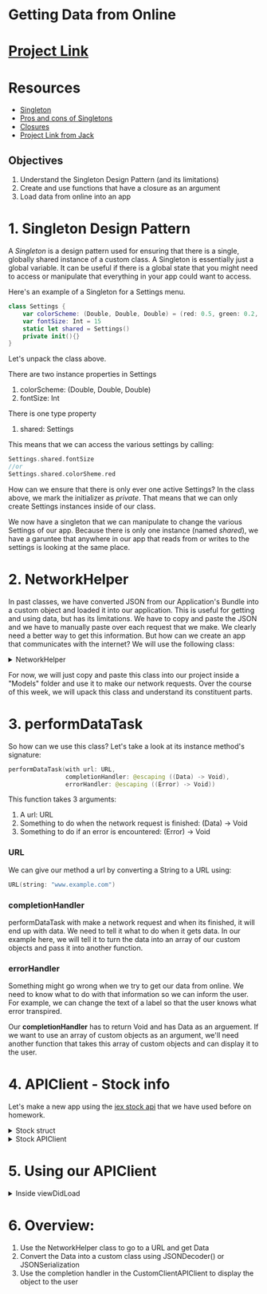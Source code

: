 # Getting Data from Online

# [Project Link](https://github.com/C4Q/AC-iOS-StocksFromOnline)

# Resources

- [Singleton](https://developer.apple.com/library/content/documentation/Swift/Conceptual/BuildingCocoaApps/AdoptingCocoaDesignPatterns.html#//apple_ref/doc/uid/TP40014216-CH7-ID177)
- [Pros and cons of Singletons](https://cocoacasts.com/are-singletons-bad/)
- [Closures](https://developer.apple.com/library/content/documentation/Swift/Conceptual/Swift_Programming_Language/Closures.html)
- [Project Link from Jack](https://github.com/C4Q/AC-iOS-NewsAndWeather)

## Objectives

1. Understand the Singleton Design Pattern (and its limitations)
2. Create and use functions that have a closure as an argument
3. Load data from online into an app

# 1. Singleton Design Pattern

A *Singleton* is a design pattern used for ensuring that there is a single, globally shared instance of a custom class.  A Singleton is essentially just a global variable.  It can be useful if there is a global state that you might need to access or manipulate that everything in your app could want to access.

Here's an example of a Singleton for a Settings menu.

```swift
class Settings {
	var colorScheme: (Double, Double, Double) = (red: 0.5, green: 0.2, blue: 0.9)
	var fontSize: Int = 15
	static let shared = Settings()
	private init(){}
}
```

Let's unpack the class above.

There are two instance properties in Settings

1. colorScheme: (Double, Double, Double)
2. fontSize: Int

There is one type property

1. shared: Settings

This means that we can access the various settings by calling:

```swift
Settings.shared.fontSize
//or
Settings.shared.colorSheme.red
```

How can we ensure that there is only ever one active Settings?  In the class above, we mark the initializer as *private*.  That means that we can only create Settings instances inside of our class.

We now have a singleton that we can manipulate to change the various Settings of our app.  Because there is only one instance (named *shared*), we have a garuntee that anywhere in our app that reads from or writes to the settings is looking at the same place.

# 2. NetworkHelper

In past classes, we have converted JSON from our Application's Bundle into a custom object and loaded it into our application.  This is useful for getting and using data, but has its limitations.  We have to copy and paste the JSON and we have to manually paste over each request that we make.  We clearly need a better way to get this information.  But how can we create an app that communicates with the internet?  We will use the following class:

<details>
<summary>NetworkHelper</summary>

```swift
class NetworkHelper {
    private init() {}
    static let manager = NetworkHelper()
    let urlSession = URLSession(configuration: URLSessionConfiguration.default)
    func performDataTask(with url: URL, completionHandler: @escaping ((Data) -> Void), errorHandler: @escaping ((Error) -> Void)) {
        self.urlSession.dataTask(with: url){(data: Data?, response: URLResponse?, error: Error?) in
            DispatchQueue.main.async {
                guard let data = data else {
                    return
                }
                if let error = error {
                    errorHandler(error)
                }
                completionHandler(data)
            }
            }.resume()
    }
}
```

</details>


For now, we will just copy and paste this class into our project inside a "Models" folder and use it to make our network requests.  Over the course of this week, we will upack this class and understand its constituent parts.


# 3. performDataTask

So how can we use this class?  Let's take a look at its instance method's signature:

```swift
performDataTask(with url: URL, 
				completionHandler: @escaping ((Data) -> Void), 
				errorHandler: @escaping ((Error) -> Void))
```

This function takes 3 arguments:

1. A url: URL
2. Something to do when the network request is finished: (Data) -> Void
3. Something to do if an error is encountered: (Error) -> Void


### URL

We can give our method a url by converting a String to a URL using:

```swift
URL(string: "www.example.com")
```

### completionHandler

performDataTask with make a network request and when its finished, it will end up with data.  We need to tell it what to do when it gets data.  In our example here, we will tell it to turn the data into an array of our custom objects and pass it into another function.

### errorHandler

Something might go wrong when we try to get our data from online.  We need to know what to do with that information so we can inform the user.  For example, we can change the text of a label so that the user knows what error transpired.


Our **completionHandler** has to return Void and has Data as an arguement.  If we want to use an array of custom objects as an argument, we'll need another function that takes this array of custom objects and can display it to the user.



# 4. APIClient - Stock info

Let's make a new app using the [iex stock api](https://iextrading.com/developer/docs/) that we have used before on homework.

<details>
<summary>Stock struct</summary>

```swift
struct Stock: Codable {
    let companyName: String
    let exchange: String
    let industry: String
    let description: String
    let CEO: String
    static let defaultStock = Stock(companyName: "Default company", exchange: "Default exchange", industry: "Default industry", description: "Default description", CEO: "Default CEO")
}
```
</details>

<details>
<summary>Stock APIClient</summary>

```swift
struct StockAPIClient {
    private init() {}
    static let manager = StockAPIClient()
    func getStock(from urlStr: String, completionHandler: @escaping (Stock) -> Void, errorHandler: (Error) -> Void) {
        guard let url = URL(string: urlStr) else {return}
        let completion: (Data) -> Void = {(data: Data) in
            do {
                let stock = try JSONDecoder().decode(Stock.self, from: data)
                completionHandler(stock)
            }
            catch {
                print(error)
            }
        }
        NetworkHelper.manager.performDataTask(with: url,
                                              completionHandler: completion,
                                              errorHandler: {print($0)})
    }
}
```
</details>

# 5. Using our APIClient


<details>
<summary>Inside viewDidLoad</summary>

```swift
StockAPIClient.manager.getStock(from: endPoint,
                                completionHandler: {self.stock = $0},
                                errorHandler: {self.nameLabel.text = "Invalid Ticker: \($0)"})
```
</details>

# 6. Overview:

1. Use the NetworkHelper class to go to a URL and get Data
2. Convert the Data into a custom class using JSONDecoder() or JSONSerialization
3. Use the completion handler in the CustomClientAPIClient to display the object to the user
